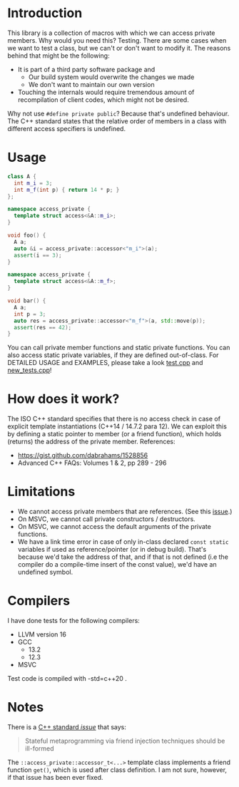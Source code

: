 # Introduction

This library is a collection of macros with which we can access private members.
Why would you need this?
Testing.
There are some cases when we want to test a class, but we can't or don't want to modify it.
The reasons behind that might be the following:
  * It is part of a third party software package and
    * Our build system would overwrite the changes we made
    * We don't want to maintain our own version
  * Touching the internals would require tremendous amount of recompilation of client codes, which might not be desired.

Why not use `#define private public`?
Because that's undefined behaviour.
The C++ standard states that the relative order of members in a class with different access specifiers is undefined.

# Usage
```c++
class A {
  int m_i = 3;
  int m_f(int p) { return 14 * p; }
};

namespace access_private {
  template struct access<&A::m_i>;
}

void foo() {
  A a;
  auto &i = access_private::accessor<"m_i">(a);
  assert(i == 3);
}

namespace access_private {
  template struct access<&A::m_f>;
}

void bar() {
  A a;
  int p = 3;
  auto res = access_private::accessor<"m_f">(a, std::move(p));
  assert(res == 42);
}
```

You can call private member functions and static private functions.
You can also access static private variables, if they are defined out-of-class.
For DETAILED USAGE and EXAMPLES, please take a look [test.cpp](https://github.com/schaumb/access_private/blob/master/test/test.cpp) and [new_tests.cpp](https://github.com/schaumb/access_private/blob/master/test/new_tests.cpp)!

# How does it work?
The ISO C++ standard specifies that there is no access check in case of explicit
template instantiations (C++14 / 14.7.2 para 12).
We can exploit this by defining a static pointer to member (or a friend function), which holds (returns) the address of the private member.
References:
* https://gist.github.com/dabrahams/1528856
* Advanced C++ FAQs: Volumes 1 & 2, pp 289 - 296

# Limitations

* We cannot access private members that are references. (See this [issue](https://github.com/martong/access_private/issues/12).)
* On MSVC, we cannot call private constructors / destructors.
* On MSVC, we cannot access the default arguments of the private functions.
* We have a link time error in case of only in-class declared `const static` variables if used as reference/pointer (or in debug build). That's because we'd take the address of that, and if that is not defined (i.e the compiler do a compile-time insert of the const value), we'd have an undefined symbol.

# Compilers
I have done tests for the following compilers:
* LLVM version 16
* GCC
  * 13.2
  * 12.3
* MSVC

Test code is compiled with -std=c++20 .

# Notes
There is a [C++ standard *issue*](https://www.open-std.org/jtc1/sc22/wg21/docs/cwg_active.html#2118) that says: 
> Stateful metaprogramming via friend injection techniques should be ill-formed

The `::access_private::accessor_t<...>` template class implements a friend function `get()`, which is used after class definition.
I am not sure, however, if that issue has been ever fixed.
